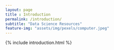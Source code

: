 ```yaml
--- 
layout: page
title : Introduction 
permalink: /introduction/
subtitle: "Data Science Resources" 
feature-img: "assets/img/pexels/computer.jpeg"
---
```


{% include introduction.html %}
